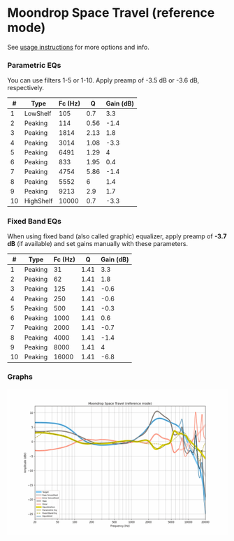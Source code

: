 # Moondrop Space Travel (reference mode)
See [usage instructions](https://github.com/jaakkopasanen/AutoEq#usage) for more options and info.

### Parametric EQs
You can use filters 1-5 or 1-10. Apply preamp of -3.5 dB or -3.6 dB, respectively.

|   # | Type      |   Fc (Hz) |    Q |   Gain (dB) |
|-----|-----------|-----------|------|-------------|
|   1 | LowShelf  |       105 | 0.7  |         3.3 |
|   2 | Peaking   |       114 | 0.56 |        -1.4 |
|   3 | Peaking   |      1814 | 2.13 |         1.8 |
|   4 | Peaking   |      3014 | 1.08 |        -3.3 |
|   5 | Peaking   |      6491 | 1.29 |         4   |
|   6 | Peaking   |       833 | 1.95 |         0.4 |
|   7 | Peaking   |      4754 | 5.86 |        -1.4 |
|   8 | Peaking   |      5552 | 6    |         1.4 |
|   9 | Peaking   |      9213 | 2.9  |         1.7 |
|  10 | HighShelf |     10000 | 0.7  |        -3.3 |

### Fixed Band EQs
When using fixed band (also called graphic) equalizer, apply preamp of **-3.7 dB** (if available) and set gains manually with these parameters.

|   # | Type    |   Fc (Hz) |    Q |   Gain (dB) |
|-----|---------|-----------|------|-------------|
|   1 | Peaking |        31 | 1.41 |         3.3 |
|   2 | Peaking |        62 | 1.41 |         1.8 |
|   3 | Peaking |       125 | 1.41 |        -0.6 |
|   4 | Peaking |       250 | 1.41 |        -0.6 |
|   5 | Peaking |       500 | 1.41 |        -0.3 |
|   6 | Peaking |      1000 | 1.41 |         0.6 |
|   7 | Peaking |      2000 | 1.41 |        -0.7 |
|   8 | Peaking |      4000 | 1.41 |        -1.4 |
|   9 | Peaking |      8000 | 1.41 |         4   |
|  10 | Peaking |     16000 | 1.41 |        -6.8 |

### Graphs
![](./Moondrop%20Space%20Travel%20(reference%20mode).png)
